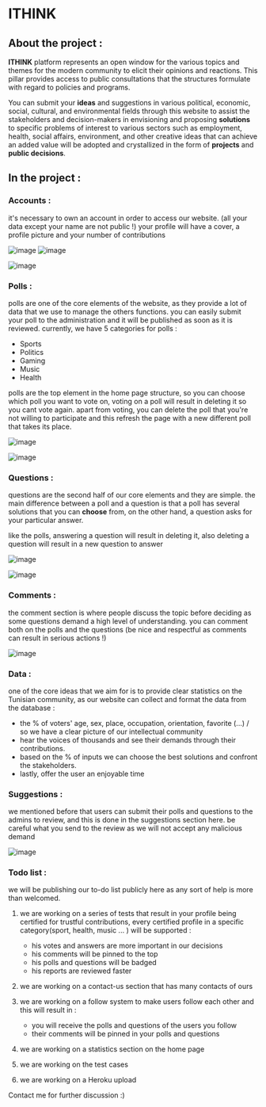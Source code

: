 # ITHINK

## About the project :

**ITHINK** platform represents an open window for the various topics and themes for the modern community to elicit their opinions and reactions. This pillar provides access to public consultations that the structures formulate with regard to policies and programs.

You can submit your **ideas** and suggestions in various political, economic, social, cultural, and environmental fields through this website to assist the stakeholders and decision-makers in envisioning and proposing **solutions** to specific problems of interest to various sectors such as employment, health, social affairs, environment, and other creative ideas that can achieve an added value will be adopted and crystallized in the form of **projects** and **public decisions**.

## In the project :

### Accounts :

it's necessary to own an account in order to access our website. (all your data except your name are not public !)
your profile will have a cover, a profile picture and your number of contributions


![image](https://user-images.githubusercontent.com/76587329/177739430-d6d5ff9d-470d-4956-9bb3-6f842d43428b.png)
![image](https://user-images.githubusercontent.com/76587329/177739621-40e59ca9-41c0-42dc-8e67-4274a0cb36af.png)

![image](https://user-images.githubusercontent.com/76587329/177754040-37f3f5f3-2457-404a-830a-1dc175fc7e58.png)

### Polls :

polls are one of the core elements of the website, as they provide a lot of data that we use to manage the others functions.
you can easily submit your poll to the administration and it will be published as soon as it is reviewed. currently, we have 5 categories for polls :

-   Sports
-   Politics
-   Gaming
-   Music
-   Health

polls are the top element in the home page structure, so you can choose which poll you want to vote on, voting on a poll will result in deleting it so you cant vote again. apart from voting, you can delete the poll that you're not willing to participate and this refresh the page with a new different poll that takes its place.

![image](https://user-images.githubusercontent.com/76587329/177755177-e1b6bd5a-a533-4fee-8e52-05de2fe43963.png)

![image](https://user-images.githubusercontent.com/76587329/177744073-7bc67f88-fb21-42b2-a6b9-cb240b2def4f.png)

### Questions :

questions are the second half of our core elements and they are simple.
the main difference between a poll and a question is that a poll has several solutions that you can **choose** from,
on the other hand, a question asks for your particular answer.

like the polls, answering a question will result in deleting it, also deleting a question will result in a new question to answer

![image](https://user-images.githubusercontent.com/76587329/177744857-471ef6a7-057d-421d-8c19-2973c05dc673.png)

![image](https://user-images.githubusercontent.com/76587329/177744982-673e0e3b-46e3-405d-a2e8-76205b44c8e2.png)

### Comments : 

the comment section is where people discuss the topic before deciding as some questions demand a high level of understanding.
you can comment both on the polls and the questions (be nice and respectful as comments can result in serious actions !) 

![image](https://user-images.githubusercontent.com/76587329/177750229-83a42345-0a74-4d37-aecf-d719d8c4e39f.png)

### Data :

one of the core ideas that we aim for is to provide clear statistics on the Tunisian community, as our website can collect and format the data from the database :

- the % of voters' age, sex, place, occupation, orientation, favorite (...) / so we have a clear picture of our intellectual community
- hear the voices of thousands and see their demands through their contributions. 
- based on the % of inputs we can choose the best solutions and confront the stakeholders.
- lastly, offer the user an enjoyable time 


### Suggestions :

we mentioned before that users can submit their polls and questions to the admins to review, and this is done in the suggestions section here. be careful what you send to the review as we will not accept any malicious demand

![image](https://user-images.githubusercontent.com/76587329/177750713-c7ab6ccc-2960-402d-901b-17fe0278fc1f.png)


### Todo list :

we will be publishing our to-do list publicly here as any sort of help is more than welcomed.

1. we are working on a series of tests that result in your profile being certified for trustful contributions, every certified profile in a specific category(sport, health, music ... ) will be supported :

    - his votes and answers are more important in our decisions
    - his comments will be pinned to the top
    - his polls and questions will be badged
    - his reports are reviewed faster

2. we are working on a contact-us section that has many contacts of ours

3. we are working on a follow system to make users follow each other and this will result in :

    - you will receive the polls and questions of the users you follow
    - their comments will be pinned in your polls and questions

4. we are working on a statistics section on the home page

5. we are working on the test cases

6. we are working on a Heroku upload 

Contact me for further discussion :)
